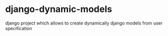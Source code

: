 django-dynamic-models
=====================

django project which allows to create dynamically django models from user specification
